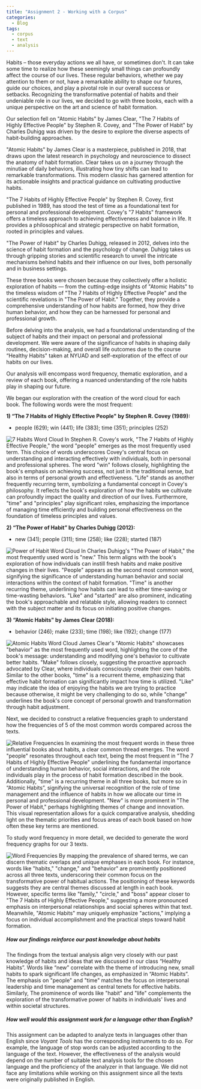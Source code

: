 ```yaml
---
title: "Assignment 2 - Working with a Corpus"
categories:
  - Blog
tags:
  - corpus
  - text
  - analysis
---
```



Habits – those everyday actions we all have, or sometimes don't. It can take some time to realize how these seemingly small things can profoundly affect the course of our lives. These regular behaviors, whether we pay attention to them or not, have a remarkable ability to shape our futures, guide our choices, and play a pivotal role in our overall success or setbacks. Recognizing the transformative potential of habits and their undeniable role in our lives, we decided to go with three books, each with a unique perspective on the art and science of habit formation.

Our selection fell on "Atomic Habits" by James Clear, "The 7 Habits of Highly Effective People" by Stephen R. Covey, and "The Power of Habit" by Charles Duhigg was driven by the desire to explore the diverse aspects of habit-building approaches.

"Atomic Habits" by James Clear is a masterpiece, published in 2018, that draws upon the latest research in psychology and neuroscience to dissect the anatomy of habit formation. Clear takes us on a journey through the minutiae of daily behaviors, illustrating how tiny shifts can lead to remarkable transformations. This modern classic has garnered attention for its actionable insights and practical guidance on cultivating productive habits.

"The 7 Habits of Highly Effective People" by Stephen R. Covey, first published in 1989, has stood the test of time as a foundational text for personal and professional development. Covey's "7 Habits" framework offers a timeless approach to achieving effectiveness and balance in life. It provides a philosophical and strategic perspective on habit formation, rooted in principles and values.

"The Power of Habit" by Charles Duhigg, released in 2012, delves into the science of habit formation and the psychology of change. Duhigg takes us through gripping stories and scientific research to unveil the intricate mechanisms behind habits and their influence on our lives, both personally and in business settings.

These three books were chosen because they collectively offer a holistic exploration of habits — from the cutting-edge insights of "Atomic Habits" to the timeless wisdom of "The 7 Habits of Highly Effective People" and the scientific revelations in "The Power of Habit." Together, they provide a comprehensive understanding of how habits are formed, how they drive human behavior, and how they can be harnessed for personal and professional growth.

Before delving into the analysis, we had a foundational understanding of the subject of habits and their impact on personal and professional development. We were aware of the significance of habits in shaping daily routines, decision-making, and overall life outcomes due to the course “Healthy Habits" taken at NYUAD and self-exploration of the effect of our habits on our lives.

Our analysis will encompass word frequency, thematic exploration, and a review of each book, offering a nuanced understanding of the role habits play in shaping our future. 

We began our exploration with the creation of the word cloud for each book. The following words were the most frequent:

**1) “The 7 Habits of Highly Effective People" by Stephen R. Covey (1989):**
- people (629); win (441); life (383); time (351); principles (252)

![7 Habits Word Cloud](/assets/images/7_habits.png)
In Stephen R. Covey's work, "The 7 Habits of Highly Effective People," the word "people" emerges as the most frequently used term. This choice of words underscores Covey's central focus on understanding and interacting effectively with individuals, both in personal and professional spheres. The word "win" follows closely, highlighting the book's emphasis on achieving success, not just in the traditional sense, but also in terms of personal growth and effectiveness. "Life" stands as another frequently recurring term, symbolizing a fundamental concept in Covey's philosophy. It reflects the book's exploration of how the habits we cultivate can profoundly impact the quality and direction of our lives. Furthermore, "time" and "principles" play significant roles, emphasizing the importance of managing time efficiently and building personal effectiveness on the foundation of timeless principles and values.

**2) “The Power of Habit” by Charles Duhigg (2012):**
- new (341); people (311); time (258); like (228); started (187)

![Power of Habit Word Cloud](/assets/images/power_of_habit.png)
In Charles Duhigg's "The Power of Habit," the most frequently used word is "new." This term aligns with the book's exploration of how individuals can instill fresh habits and make positive changes in their lives. "People" appears as the second most common word, signifying the significance of understanding human behavior and social interactions within the context of habit formation. "Time" is another recurring theme, underlining how habits can lead to either time-saving or time-wasting behaviors. "Like" and "started" are also prominent, indicating the book's approachable and relatable style, allowing readers to connect with the subject matter and its focus on initiating positive changes.

**3) “Atomic Habits" by James Clear (2018):**
- behavior (246); make (233); time (198); like (192); change (177)

![Atomic Habits Word Cloud](/assets/images/atomic_habits.png)
James Clear's "Atomic Habits" showcases "behavior" as the most frequently used word, highlighting the core of the book's message: understanding and modifying one's behavior to cultivate better habits. "Make" follows closely, suggesting the proactive approach advocated by Clear, where individuals consciously create their own habits. Similar to the other books, "time" is a recurrent theme, emphasizing that effective habit formation can significantly impact how time is utilized. "Like" may indicate the idea of enjoying the habits we are trying to practice because otherwise, it might be very challenging to do so, while "change" underlines the book's core concept of personal growth and transformation through habit adjustment. 

Next, we decided to construct a relative frequencies graph to understand how the frequencies of 5 of the most common words compared across the texts.

![Relative Frequencies](/assets/images/relative_frequencies.png)
In examining the most frequent words in these three influential books about habits, a clear common thread emerges. The word "people" resonates throughout each text, being the most frequent in "The 7 Habits of Highly Effective People" underlining the fundamental importance of understanding human behavior, social interactions, and the role individuals play in the process of habit formation described in the book. Additionally, "time" is a recurring theme in all three books, but more so in “Atomic Habits”, signifying the universal recognition of the role of time management and the influence of habits in how we allocate our time in personal and professional development. "New" is more prominent in "The Power of Habit," perhaps highlighting themes of change and innovation. This visual representation allows for a quick comparative analysis, shedding light on the thematic priorities and focus areas of each book based on how often these key terms are mentioned.

To study word frequency in more detail, we decided to generate the word frequency graphs for our 3 texts.

![Word Frequencies](/assets/images/word_frequencies.png)
By mapping the prevalence of shared terms, we can discern thematic overlaps and unique emphases in each book. For instance, words like "habits," "change," and "behavior" are prominently positioned across all three texts, underscoring their common focus on the transformative power of habitual actions. The positioning of these keywords suggests they are central themes discussed at length in each book. However, specific terms like "family," "circle," and "boss" appear closer to "The 7 Habits of Highly Effective People," suggesting a more pronounced emphasis on interpersonal relationships and social spheres within that text. Meanwhile, "Atomic Habits" may uniquely emphasize "actions," implying a focus on individual accomplishment and the practical steps toward habit formation.

##### How our findings reinforce our past knowledge about habits
The findings from the textual analysis align very closely with our past knowledge of habits and ideas that we discussed in our class “Healthy Habits”. Words like “new” correlate with the theme of introducing new, small habits to spark significant life changes, as emphasized in “Atomic Habits”. The emphasis on "people" and "time" matches the focus on interpersonal leadership and time management as central tenets for effective habits. Similarly, The prominence of words like "habit" and "life" complements the exploration of the transformative power of habits in individuals' lives and within societal structures.

##### How well would this assignment work for a language other than English?
This assignment can be adapted to analyze texts in languages other than English since *Voyant Tools* has the corresponding instruments to do so. For example, the language of stop words can be adjusted according to the language of the text. However, the effectiveness of the analysis would depend on the number of suitable text analysis tools for the chosen language and the proficiency of the analyzer in that language. We did not face any limitations while working on this assignment since all the texts were originally published in English.